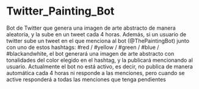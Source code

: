 # Twitter_Painting_Bot

Bot de Twitter que genera una imagen de arte abstracto de manera aleatoria, y la sube en un tweet cada 4 horas. Además, si un usuario de twitter sube un tweet en el que menciona al bot (@ThePaintingBot) junto con uno de estos hashtags: #red / #yellow / #green / #blue / #blackandwhite, el bot generará una imagen de arte abstracto con tonalidades del color elegido en el hashtag, y la publicará mencionando al usuario.
Actualmente el bot no está activo, es decir, no publica de manera automática cada 4 horas ni responde a las menciones, pero cuando se active responderá a todas las menciones que tenga pendientes
